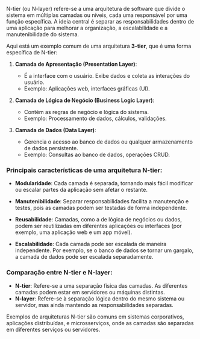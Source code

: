 N-tier (ou N-layer) refere-se a uma arquitetura de software que divide o sistema em múltiplas camadas ou níveis, cada uma responsável por uma função específica. A ideia central é separar as responsabilidades dentro de uma aplicação para melhorar a organização, a escalabilidade e a manutenibilidade do sistema.

Aqui está um exemplo comum de uma arquitetura **3-tier**, que é uma forma específica de N-tier:

1. **Camada de Apresentação (Presentation Layer)**: 
   - É a interface com o usuário. Exibe dados e coleta as interações do usuário.
   - Exemplo: Aplicações web, interfaces gráficas (UI).

2. **Camada de Lógica de Negócio (Business Logic Layer)**:
   - Contém as regras de negócio e lógica do sistema.
   - Exemplo: Processamento de dados, cálculos, validações.

3. **Camada de Dados (Data Layer)**:
   - Gerencia o acesso ao banco de dados ou qualquer armazenamento de dados persistente.
   - Exemplo: Consultas ao banco de dados, operações CRUD.

### Principais características de uma arquitetura N-tier:

- **Modularidade**: Cada camada é separada, tornando mais fácil modificar ou escalar partes da aplicação sem afetar o restante.
  
- **Manutenibilidade**: Separar responsabilidades facilita a manutenção e testes, pois as camadas podem ser testadas de forma independente.

- **Reusabilidade**: Camadas, como a de lógica de negócios ou dados, podem ser reutilizadas em diferentes aplicações ou interfaces (por exemplo, uma aplicação web e um app móvel).

- **Escalabilidade**: Cada camada pode ser escalada de maneira independente. Por exemplo, se o banco de dados se tornar um gargalo, a camada de dados pode ser escalada separadamente.

### Comparação entre N-tier e N-layer:

- **N-tier**: Refere-se a uma separação física das camadas. As diferentes camadas podem estar em servidores ou máquinas distintas.
- **N-layer**: Refere-se à separação lógica dentro do mesmo sistema ou servidor, mas ainda mantendo as responsabilidades separadas.

Exemplos de arquiteturas N-tier são comuns em sistemas corporativos, aplicações distribuídas, e microsserviços, onde as camadas são separadas em diferentes serviços ou servidores.